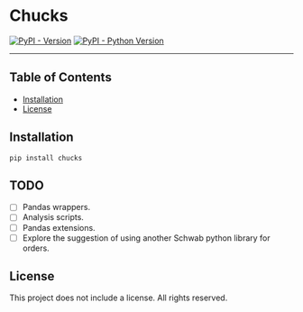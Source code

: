 # Chucks

[![PyPI - Version](https://img.shields.io/pypi/v/chucks.svg)](https://pypi.org/project/chucks)
[![PyPI - Python Version](https://img.shields.io/pypi/pyversions/chucks.svg)](https://pypi.org/project/chucks)

-----

## Table of Contents

- [Installation](#installation)
- [License](#license)

## Installation

```console
pip install chucks
```

## TODO
- [ ] Pandas wrappers.
- [ ] Analysis scripts.
- [ ] Pandas extensions.
- [ ] Explore the suggestion of using another Schwab python library for orders.

## License

This project does not include a license. All rights reserved.
